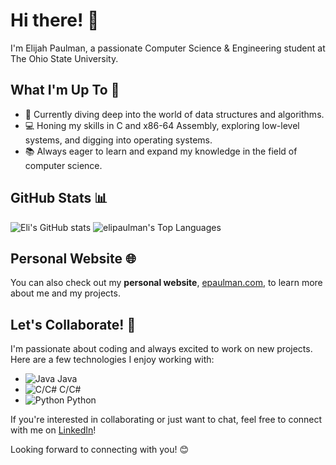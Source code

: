 # Hi there! 👋

I'm Elijah Paulman, a passionate Computer Science & Engineering student at The Ohio State University.

## What I'm Up To 🚀

- 🌱 Currently diving deep into the world of data structures and algorithms.
- 💻 Honing my skills in C and x86-64 Assembly, exploring low-level systems, and digging into operating systems.
- 📚 Always eager to learn and expand my knowledge in the field of computer science.

## GitHub Stats 📊
![Eli's GitHub stats](https://github-readme-stats.vercel.app/api?username=elipaulman&hide_border=true&show_icons=true&bg_color=00000000&hide_rank=true)
![elipaulman's Top Languages](https://github-readme-stats.vercel.app/api/top-langs/?username=elipaulman&show_icons=true&hide_border=true&layout=compact&langs_count=6&count_private=true&bg_color=00000000)

## Personal Website 🌐
You can also check out my **personal website**, [epaulman.com](https://epaulman.com), to learn more about me and my projects.

## Let's Collaborate! 🤝

I'm passionate about coding and always excited to work on new projects. Here are a few technologies I enjoy working with:

- ![Java](https://img.icons8.com/color/48/000000/java-coffee-cup-logo--v2.png) Java
- ![C/C#](https://img.icons8.com/color/48/000000/c-sharp-logo.png) C/C#
- ![Python](https://img.icons8.com/color/48/000000/python.png) Python

If you're interested in collaborating or just want to chat, feel free to connect with me on [LinkedIn](https://www.linkedin.com/in/elijahpaulman/)!

Looking forward to connecting with you! 😊
